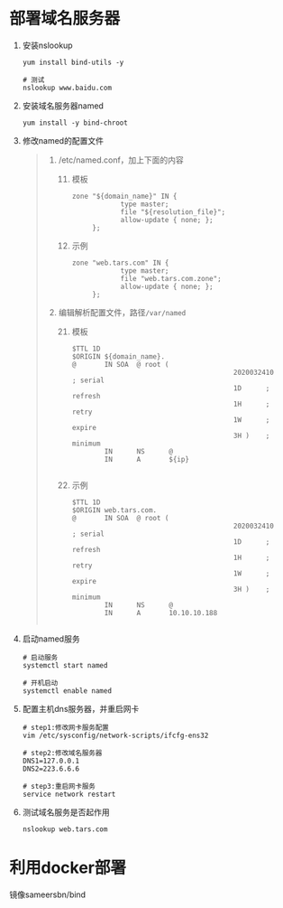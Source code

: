 # 部署域名服务器

1. 安装nslookup

   ```shell
   yum install bind-utils -y
   
   # 测试
   nslookup www.baidu.com
   ```

2. 安装域名服务器named

   ```shell
   yum install -y bind-chroot
   ```

3. 修改named的配置文件

   > 1. /etc/named.conf，加上下面的内容
   >
   >    11. 模板
   >
   >        ```shell
   >        zone "${domain_name}" IN {
   >                    type master;
   >                    file "${resolution_file}";
   >                    allow-update { none; };
   >             };
   >        ```
   >
   >    12. 示例
   >
   >        ```shell
   >        zone "web.tars.com" IN {
   >                    type master;
   >                    file "web.tars.com.zone";
   >                    allow-update { none; };
   >             };
   >        ```
   >
   > 2. 编辑解析配置文件，路径`/var/named`
   >
   >    21. 模板
   >
   >        ```shell
   >        $TTL 1D
   >        $ORIGIN ${domain_name}.
   >        @       IN SOA  @ root (
   >                                                2020032410       ; serial
   >                                                1D      ; refresh
   >                                                1H      ; retry
   >                                                1W      ; expire
   >                                                3H )    ; minimum
   >                IN      NS      @
   >                IN      A       ${ip}
   >               
   >        ```
   >
   >        
   >
   >    22. 示例
   >
   >        ```shell
   >        $TTL 1D
   >        $ORIGIN web.tars.com.
   >        @       IN SOA  @ root (
   >                                                2020032410       ; serial
   >                                                1D      ; refresh
   >                                                1H      ; retry
   >                                                1W      ; expire
   >                                                3H )    ; minimum
   >                IN      NS      @
   >                IN      A       10.10.10.188
   >               
   >        ```

4. 启动named服务

   ```shell
   # 启动服务
   systemctl start named
   
   # 开机启动
   systemctl enable named
   ```

5. 配置主机dns服务器，并重启网卡

   ```shell
   # step1:修改网卡服务配置
   vim /etc/sysconfig/network-scripts/ifcfg-ens32
   
   # step2:修改域名服务器
   DNS1=127.0.0.1
   DNS2=223.6.6.6
   
   # step3:重启网卡服务
   service network restart
   ```

6. 测试域名服务是否起作用

   ```shell
   nslookup web.tars.com
   ```

   



# 利用docker部署



镜像sameersbn/bind
